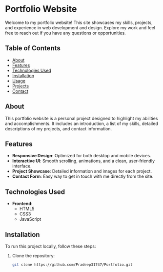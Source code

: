 # Portfolio Website

Welcome to my portfolio website! This site showcases my skills, projects, and experience in web development and design. Explore my work and feel free to reach out if you have any questions or opportunities.

## Table of Contents
- [About](#about)
- [Features](#features)
- [Technologies Used](#technologies-used)
- [Installation](#installation)
- [Usage](#usage)
- [Projects](#projects)
- [Contact](#contact)

## About
This portfolio website is a personal project designed to highlight my abilities and accomplishments. It includes an introduction, a list of my skills, detailed descriptions of my projects, and contact information.

## Features
- **Responsive Design**: Optimized for both desktop and mobile devices.
- **Interactive UI**: Smooth scrolling, animations, and a clean, user-friendly interface.
- **Project Showcase**: Detailed information and images for each project.
- **Contact Form**: Easy way to get in touch with me directly from the site.

## Technologies Used
- **Frontend**:
  - HTML5
  - CSS3
  - JavaScript

## Installation
To run this project locally, follow these steps:

1. Clone the repository:
   ```bash
   git clone https://github.com/Pradeep31747/Portfolio.git
